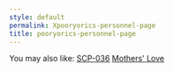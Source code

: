 ```yaml
---
style: default
permalink: Xpooryorics-personnel-page
title: pooryorics-personnel-page
---
```

You may also like:
[SCP-036](http://scp-wiki.net/scp-036)
[Mothers' Love](http://scp-wiki.net/mothers-love)